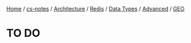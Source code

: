 [Home](https://mengxianbin.github.io) /
[cs-notes](https://mengxianbin.github.io/cs-notes/site) /
[Architecture](https://mengxianbin.github.io/cs-notes/site/Architecture) /
[Redis](https://mengxianbin.github.io/cs-notes/site/Architecture/Redis) /
[Data Types](https://mengxianbin.github.io/cs-notes/site/Architecture/Redis/Data%20Types) /
[Advanced](https://mengxianbin.github.io/cs-notes/site/Architecture/Redis/Data%20Types/Advanced) /
[GEO](https://mengxianbin.github.io/cs-notes/site/Architecture/Redis/Data%20Types/Advanced/GEO)

# TO DO
